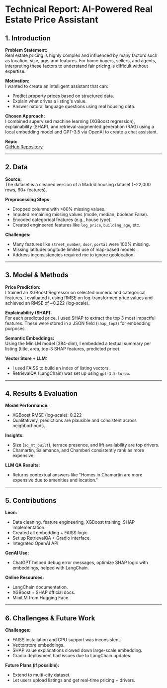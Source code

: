 # Technical Report: AI-Powered Real Estate Price Assistant

## 1. Introduction

**Problem Statement:**  
Real estate pricing is highly complex and influenced by many factors such as location, size, age, and features. For home buyers, sellers, and agents, interpreting these factors to understand fair pricing is difficult without expertise.

**Motivation:**  
I wanted to create an intelligent assistant that can:

- Predict property prices based on structured data.
- Explain what drives a listing's value.
- Answer natural language questions using real housing data.

**Chosen Approach:**  
I combined supervised machine learning (XGBoost regression), explainability (SHAP), and retrieval-augmented generation (RAG) using a local embedding model and GPT-3.5 via OpenAI to create a chat assistant.

**Repo:**  
[GitHub Repository](https://github.com/leonlefever/AdvancedAI_Project.git)

---

## 2. Data

**Source:**  
The dataset is a cleaned version of a Madrid housing dataset (~22,000 rows, 60+ features).

**Preprocessing Steps:**

- Dropped columns with >80% missing values.
- Imputed remaining missing values (mode, median, boolean False).
- Encoded categorical features (e.g., house type).
- Created engineered features like `log_price`, `building_age`, etc.

**Challenges:**

- Many features like `street_number`, `door`, `portal` were 100% missing.
- Missing latitude/longitude limited use of map-based models.
- Address inconsistencies required me to ignore geolocation.

---

## 3. Model & Methods

**Price Prediction:**  
I trained an XGBoost Regressor on selected numeric and categorical features. I evaluated it using RMSE on log-transformed price values and achieved an RMSE of ~0.222 (log-scale).

**Explainability (SHAP):**  
For each predicted price, I used SHAP to extract the top 3 most impactful features. These were stored in a JSON field (`shap_top3`) for embedding purposes.

**Semantic Embeddings:**  
Using the MiniLM model (384-dim), I embedded a textual summary per listing (title, area, top-3 SHAP features, predicted price).

**Vector Store + LLM:**

- I used FAISS to build an index of listing vectors.
- RetrievalQA (LangChain) was set up using `gpt-3.5-turbo`.

---

## 4. Results & Evaluation

**Model Performance:**

- XGBoost RMSE (log-scale): 0.222
- Qualitatively, predictions are plausible and consistent across neighborhoods.

**Insights:**

- Size (`sq_mt_built`), terrace presence, and lift availability are top drivers.
- Chamartín, Salamanca, and Chamberí consistently rank as more expensive.

**LLM QA Results:**

- Returns contextual answers like "Homes in Chamartín are more expensive due to amenities and location."

---

## 5. Contributions

**Leon:**

- Data cleaning, feature engineering, XGBoost training, SHAP implementation.
- Created all embedding + FAISS logic.
- Set up RetrievalQA + Gradio interface.
- Integrated OpenAI API.

**GenAI Use:**

- ChatGPT helped debug error messages, optimize SHAP logic with embeddings, helped with LangChain.

**Online Resources:**

- LangChain documentation.
- XGBoost + SHAP official docs.
- MiniLM from Hugging Face.

---

## 6. Challenges & Future Work

**Challenges:**

- FAISS installation and GPU support was inconsistent.
- Vectorstore embeddings.
- SHAP value explanations slowed down large-scale embedding.
- Gradio deployment had issues due to LangChain updates.

**Future Plans (if possible):**

- Extend to multi-city dataset.
- Let users upload listings and get real-time pricing + drivers.

